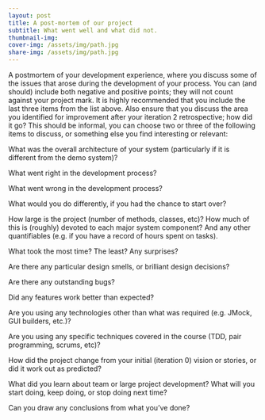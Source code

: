 ```yaml
---
layout: post
title: A post-mortem of our project
subtitle: What went well and what did not.
thumbnail-img:
cover-img: /assets/img/path.jpg
share-img: /assets/img/path.jpg
---
```


A postmortem of your development experience, where you discuss some of the issues that arose during the development of your process. You can (and should) include both negative and positive points; they will not count against your project mark. It is highly recommended that you include the last three items from the list above. Also ensure that you discuss the area you identified for improvement after your iteration 2 retrospective; how did it go? This should be informal, you can choose two or three of the following items to discuss, or something else you find interesting or relevant:


What was the overall architecture of your system (particularly if it is different from the demo system)?


What went right in the development process?


What went wrong in the development process?


What would you do differently, if you had the chance to start over?


How large is the project (number of methods, classes, etc)? How much of this is (roughly) devoted to each major system component? And any other quantifiables (e.g. if you have a record of hours spent on tasks).


What took the most time? The least? Any surprises?


Are there any particular design smells, or brilliant design decisions?


Are there any outstanding bugs?


Did any features work better than expected?


Are you using any technologies other than what was required (e.g. JMock, GUI builders, etc.)?


Are you using any specific techniques covered in the course (TDD, pair programming, scrums, etc)?


How did the project change from your initial (iteration 0) vision or stories, or did it work out as predicted?


What did you learn about team or large project development? What will you start doing, keep doing, or stop doing next time?


Can you draw any conclusions from what you’ve done?


